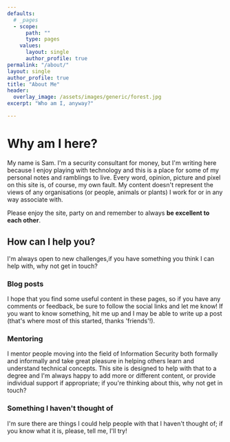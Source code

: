 ```yaml
---
defaults:
  # _pages
  - scope:
      path: ""
      type: pages
    values:
      layout: single
      author_profile: true
permalink: "/about/"
layout: single
author_profile: true
title: "About Me"
header:
  overlay_image: /assets/images/generic/forest.jpg
excerpt: "Who am I, anyway?"

---
```


# Why am I here?

My name is Sam. I'm a security consultant for money, but I'm writing here because I enjoy playing with technology and this is a place for some of my personal notes and ramblings to live. Every word, opinion, picture and pixel on this site is, of course, my own fault. My content doesn't represent the views of any organisations (or people, animals or plants) I work for or in any way associate with.

Please enjoy the site, party on and remember to always **be excellent to each other**.

## How can I help you?

I'm always open to new challenges,if you have something you think I can help with, why not get in touch?

### Blog posts

I hope that you find some useful content in these pages, so if you have any comments or feedback, be sure to follow the social links and let me know! If you want to know something, hit me up and I may be able to write up a post (that's where most of this started, thanks 'friends'!).

### Mentoring
I mentor people moving into the field of Information Security both formally and informally and take great pleasure in helping others learn and understand technical concepts. This site is designed to help with that to a degree and I'm always happy to add more or different content, or provide individual support if appropriate; if you're thinking about this, why not get in touch?

### Something I haven't thought of

I'm sure there are things I could help people with that I haven't thought of; if you know what it is, please, tell me, I'll try!
